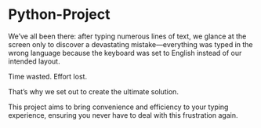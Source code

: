 # Python-Project
We’ve all been there: after typing numerous lines of text, we glance at the screen only to discover a devastating mistake—everything was typed in the wrong language because the keyboard was set to English instead of our intended layout. 

Time wasted. Effort lost.

That’s why we set out to create the ultimate solution. 

This project aims to bring convenience and efficiency to your typing experience, ensuring you never have to deal with this frustration again.
